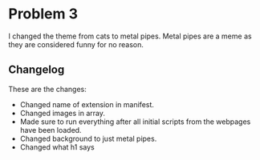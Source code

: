 # Problem 3 

I changed the theme from cats to metal pipes.
Metal pipes are a meme as they are considered funny for no reason.

## Changelog

These are the changes:

- Changed name of extension in manifest.
- Changed images in array.
- Made sure to run everything after all initial scripts from the webpages have been loaded.
- Changed background to just metal pipes.
- Changed what h1 says


